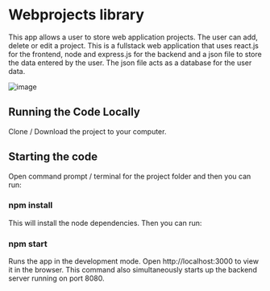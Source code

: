 # Webprojects library

This app allows a user to store web application projects. The user can add, delete or edit a project. This is a fullstack web application that uses react.js for the frontend, node and express.js for the backend and a json file to store the data entered by the user. The json file acts as a database for the user data.

![image](https://github.com/johnnyd81/webprojects/assets/95863021/c1a5ddb1-577e-4351-9df8-e51d3cc9a1b4)

## Running the Code Locally
Clone / Download the project to your computer.

## Starting the code
Open command prompt / terminal for the project folder and then you can run:

### npm install
This will install the node dependencies. Then you can run:

### npm start
Runs the app in the development mode. Open http://localhost:3000 to view it in the browser. This command also simultaneously starts up the backend server running on port 8080.



